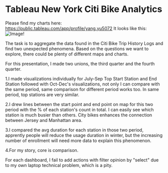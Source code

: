 # Tableau New York Citi Bike Analytics

Please find my charts here: https://public.tableau.com/app/profile/yang.yu5072
It looks like this:
![Image!](C:\Users\Doris\Desktop\GitHub\Tableau-challenge\Tableau.png)



The task is to aggregate the data found in the Citi Bike Trip History Logs and find two unexpected phenomena. Based on the questions we want to explore, there could be plenty of different maps and charts.

For this presentation, I made two unions, the third quarter and the fourth quarter.

1.I made visualizations individually for July-Sep Top Start Station and End Station followed with Oct-Dec's visualizations, not only I can compare with the same period, same comparison for different period works too. In same period, top stations are very similar.

2.I drew lines between the start point and end point on map for this two period with the % of each station's count in total. I can easily see which station is much busier than others. City bikes enhances the connection between Jersey and Manhattan area.

3.I compared the avg duration for each station in those two period, apprently people will reduce the usage duration in winter, but the increasing number of enrollment will need more data to explain this phenomenon.

4.For my story, core is comparison.

For each dashboard, I fail to add actions with filter opinion by "select" due to my own laptop technical problem, which is a pity.



